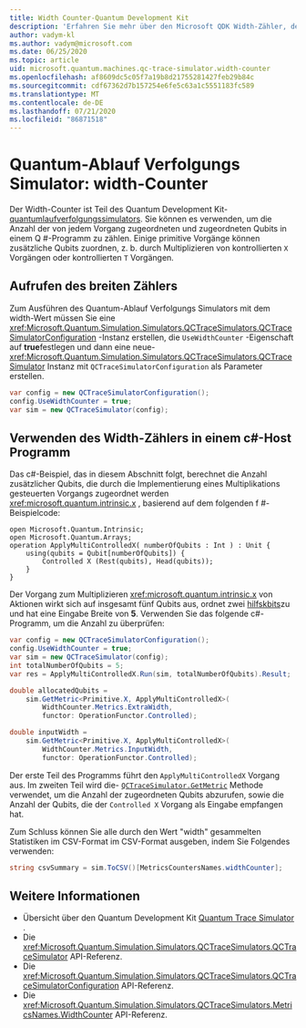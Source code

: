 ```yaml
---
title: Width Counter-Quantum Development Kit
description: 'Erfahren Sie mehr über den Microsoft QDK Width-Zähler, der den Quantum-Ablauf Verfolgungs Simulator verwendet, um die Anzahl der von Vorgängen zugeordneten und zugeordneten Qubits in einem Q #-Programm zu zählen.'
author: vadym-kl
ms.author: vadym@microsoft.com
ms.date: 06/25/2020
ms.topic: article
uid: microsoft.quantum.machines.qc-trace-simulator.width-counter
ms.openlocfilehash: af8609dc5c05f7a19b8d21755281427feb29b84c
ms.sourcegitcommit: cdf67362d7b157254e6fe5c63a1c5551183fc589
ms.translationtype: MT
ms.contentlocale: de-DE
ms.lasthandoff: 07/21/2020
ms.locfileid: "86871518"
---
```

# <a name="quantum-trace-simulator-width-counter"></a>Quantum-Ablauf Verfolgungs Simulator: width-Counter

Der Width-Counter ist Teil des Quantum Development Kit- [quantumlaufverfolgungssimulators](xref:microsoft.quantum.machines.qc-trace-simulator.intro). Sie können es verwenden, um die Anzahl der von jedem Vorgang zugeordneten und zugeordneten Qubits in einem Q #-Programm zu zählen. Einige primitive Vorgänge können zusätzliche Qubits zuordnen, z. b. durch Multiplizieren von kontrollierten `X` Vorgängen oder kontrollierten `T` Vorgängen.

## <a name="invoking-the-width-counter"></a>Aufrufen des breiten Zählers

Zum Ausführen des Quantum-Ablauf Verfolgungs Simulators mit dem width-Wert müssen Sie eine <xref:Microsoft.Quantum.Simulation.Simulators.QCTraceSimulators.QCTraceSimulatorConfiguration> -Instanz erstellen, die `UseWidthCounter` -Eigenschaft auf **true**festlegen und dann eine neue- <xref:Microsoft.Quantum.Simulation.Simulators.QCTraceSimulators.QCTraceSimulator> Instanz mit `QCTraceSimulatorConfiguration` als Parameter erstellen. 

```csharp
var config = new QCTraceSimulatorConfiguration();
config.UseWidthCounter = true;
var sim = new QCTraceSimulator(config);
```

## <a name="using-the-width-counter-in-a-c-host-program"></a>Verwenden des Width-Zählers in einem c#-Host Programm

Das c#-Beispiel, das in diesem Abschnitt folgt, berechnet die Anzahl zusätzlicher Qubits, die durch die Implementierung eines Multiplikations gesteuerten Vorgangs zugeordnet werden <xref:microsoft.quantum.intrinsic.x> , basierend auf dem folgenden f #-Beispielcode:

```qsharp
open Microsoft.Quantum.Intrinsic;
open Microsoft.Quantum.Arrays;
operation ApplyMultiControlledX( numberOfQubits : Int ) : Unit {
    using(qubits = Qubit[numberOfQubits]) {
        Controlled X (Rest(qubits), Head(qubits));
    } 
}
```

Der Vorgang zum Multiplizieren <xref:microsoft.quantum.intrinsic.x> von Aktionen wirkt sich auf insgesamt fünf Qubits aus, ordnet zwei [hilfskbits](xref:microsoft.quantum.glossary#ancilla)zu und hat eine Eingabe Breite von **5**. Verwenden Sie das folgende c#-Programm, um die Anzahl zu überprüfen:

```csharp 
var config = new QCTraceSimulatorConfiguration();
config.UseWidthCounter = true;
var sim = new QCTraceSimulator(config);
int totalNumberOfQubits = 5;
var res = ApplyMultiControlledX.Run(sim, totalNumberOfQubits).Result;

double allocatedQubits = 
    sim.GetMetric<Primitive.X, ApplyMultiControlledX>(
        WidthCounter.Metrics.ExtraWidth,
        functor: OperationFunctor.Controlled); 

double inputWidth =
    sim.GetMetric<Primitive.X, ApplyMultiControlledX>(
        WidthCounter.Metrics.InputWidth,
        functor: OperationFunctor.Controlled);
```

Der erste Teil des Programms führt den `ApplyMultiControlledX` Vorgang aus. Im zweiten Teil wird die- [`QCTraceSimulator.GetMetric`](https://docs.microsoft.com/dotnet/api/microsoft.quantum.simulation.simulators.qctracesimulators.qctracesimulator.getmetric) Methode verwendet, um die Anzahl der zugeordneten Qubits abzurufen, sowie die Anzahl der Qubits, die der `Controlled X` Vorgang als Eingabe empfangen hat. 

Zum Schluss können Sie alle durch den Wert "width" gesammelten Statistiken im CSV-Format im CSV-Format ausgeben, indem Sie Folgendes verwenden:
```csharp
string csvSummary = sim.ToCSV()[MetricsCountersNames.widthCounter];
```

## <a name="see-also"></a>Weitere Informationen

- Übersicht über den Quantum Development Kit [Quantum Trace Simulator](xref:microsoft.quantum.machines.qc-trace-simulator.intro) .
- Die <xref:Microsoft.Quantum.Simulation.Simulators.QCTraceSimulators.QCTraceSimulator> API-Referenz.
- Die <xref:Microsoft.Quantum.Simulation.Simulators.QCTraceSimulators.QCTraceSimulatorConfiguration> API-Referenz.
- Die <xref:Microsoft.Quantum.Simulation.Simulators.QCTraceSimulators.MetricsNames.WidthCounter> API-Referenz.
